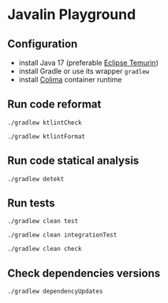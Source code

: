 # Javalin Playground

## Configuration

* install Java 17 (preferable [Eclipse Temurin](https://adoptium.net/))
* install Gradle or use its wrapper `gradlew`
* install [Colima](https://github.com/abiosoft/colima) container runtime

## Run code reformat

`./gradlew ktlintCheck`

`./gradlew ktlintFormat`

## Run code statical analysis

`./gradlew detekt`

## Run tests

`./gradlew clean test`

`./gradlew clean integrationTest`

`./gradlew clean check`

## Check dependencies versions

`./gradlew dependencyUpdates`

